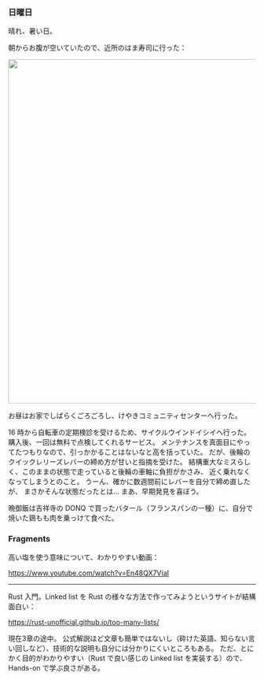 ### 日曜日

晴れ、暑い日。

朝からお腹が空いていたので、近所のはま寿司に行った：

<img src="https://i.imgur.com/8WeROk4.jpg" width="700">

お昼はお家でしばらくごろごろし、けやきコミュニティセンターへ行った。

16 時から自転車の定期検診を受けるため、サイクルウインドイシイへ行った。
購入後、一回は無料で点検してくれるサービス。
メンテナンスを真面目にやってたつもりなので、引っかかることはないなと高を括っていた。
だが、後輪のクイックレリーズレバーの締め方が甘いと指摘を受けた。
結構重大なミスらしく、このままの状態で走っていると後輪の車軸に負担がかさみ、
近く乗れなくなってしまうとのこと。
うーん、確かに数週間前にレバーを自分で締め直したが、
まさかそんな状態だったとは...
まあ、早期発見を喜ぼう。

晩御飯は吉祥寺の DONQ で買ったバタール（フランスパンの一種）に、自分で焼いた鶏もも肉を乗っけて食べた。

### Fragments

高い塩を使う意味について、わかりやすい動画：

https://www.youtube.com/watch?v=En48QX7ViaI

---

Rust 入門。Linked list を Rust の様々な方法で作ってみようというサイトが結構面白い：

https://rust-unofficial.github.io/too-many-lists/

現在3章の途中。
公式解説ほど文章も簡単ではないし（砕けた英語、知らない言い回しなど）、技術的な説明も自分には分かりにくいところもある。
ただ、とにかく目的がわかりやすい（Rust で良い感じの Linked list を実装する）ので、
Hands-on で学ぶ良さがある。